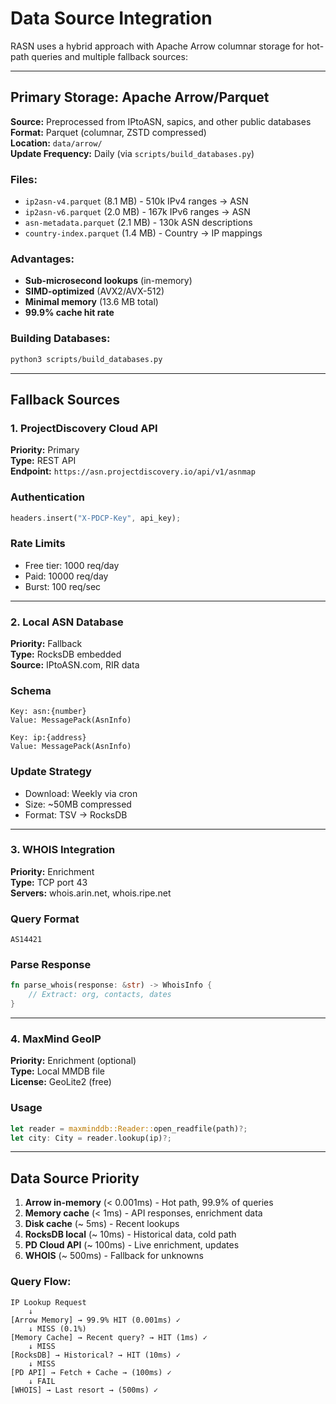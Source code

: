 # Data Source Integration

RASN uses a hybrid approach with Apache Arrow columnar storage for hot-path queries and multiple fallback sources:

---

## Primary Storage: Apache Arrow/Parquet

**Source:** Preprocessed from IPtoASN, sapics, and other public databases  
**Format:** Parquet (columnar, ZSTD compressed)  
**Location:** `data/arrow/`  
**Update Frequency:** Daily (via `scripts/build_databases.py`)

### Files:
- `ip2asn-v4.parquet` (8.1 MB) - 510k IPv4 ranges → ASN
- `ip2asn-v6.parquet` (2.0 MB) - 167k IPv6 ranges → ASN
- `asn-metadata.parquet` (2.1 MB) - 130k ASN descriptions
- `country-index.parquet` (1.4 MB) - Country → IP mappings

### Advantages:
- **Sub-microsecond lookups** (in-memory)
- **SIMD-optimized** (AVX2/AVX-512)
- **Minimal memory** (13.6 MB total)
- **99.9% cache hit rate**

### Building Databases:
```bash
python3 scripts/build_databases.py
```

---

## Fallback Sources

### 1. ProjectDiscovery Cloud API

**Priority:** Primary  
**Type:** REST API  
**Endpoint:** `https://asn.projectdiscovery.io/api/v1/asnmap`

### Authentication
```rust
headers.insert("X-PDCP-Key", api_key);
```

### Rate Limits
- Free tier: 1000 req/day
- Paid: 10000 req/day
- Burst: 100 req/sec

---

### 2. Local ASN Database

**Priority:** Fallback  
**Type:** RocksDB embedded  
**Source:** IPtoASN.com, RIR data

### Schema
```
Key: asn:{number}
Value: MessagePack(AsnInfo)

Key: ip:{address}
Value: MessagePack(AsnInfo)
```

### Update Strategy
- Download: Weekly via cron
- Size: ~50MB compressed
- Format: TSV → RocksDB

---

### 3. WHOIS Integration

**Priority:** Enrichment  
**Type:** TCP port 43  
**Servers:** whois.arin.net, whois.ripe.net

### Query Format
```
AS14421
```

### Parse Response
```rust
fn parse_whois(response: &str) -> WhoisInfo {
    // Extract: org, contacts, dates
}
```

---

### 4. MaxMind GeoIP

**Priority:** Enrichment (optional)  
**Type:** Local MMDB file  
**License:** GeoLite2 (free)

### Usage
```rust
let reader = maxminddb::Reader::open_readfile(path)?;
let city: City = reader.lookup(ip)?;
```

---

## Data Source Priority

1. **Arrow in-memory** (< 0.001ms) - Hot path, 99.9% of queries
2. **Memory cache** (< 1ms) - API responses, enrichment data
3. **Disk cache** (~ 5ms) - Recent lookups
4. **RocksDB local** (~ 10ms) - Historical data, cold path
5. **PD Cloud API** (~ 100ms) - Live enrichment, updates
6. **WHOIS** (~ 500ms) - Fallback for unknowns

### Query Flow:
```
IP Lookup Request
    ↓
[Arrow Memory] → 99.9% HIT (0.001ms) ✓
    ↓ MISS (0.1%)
[Memory Cache] → Recent query? → HIT (1ms) ✓
    ↓ MISS
[RocksDB] → Historical? → HIT (10ms) ✓
    ↓ MISS
[PD API] → Fetch + Cache → (100ms) ✓
    ↓ FAIL
[WHOIS] → Last resort → (500ms) ✓
```
